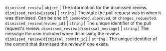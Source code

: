 `dismissed_review` | `object` | The information for the dismissed review. `dismissed_review[state]` | `string` | The state the pull request was in when it was dismissed. Can be one of: `commented`, `approved`, or `changes_requested`. `dismissed_review[review_id]` | `string` | The unique identifier of the pull request's review. `dismissed_review[dismissal_message]` | `string` | The message the user included when dismissing the review. `dismissed_review[dismissal_commit_id]` | `string` | The unique identifier of the commit that dismissed the review if one exists.
